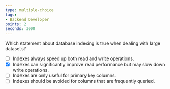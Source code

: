 ```yaml
---
type: multiple-choice
tags:
- Backend Developer
points: 2
seconds: 3000
---
```

Which statement about database indexing is true when dealing with large datasets?
- [ ] Indexes always speed up both read and write operations.
- [x] Indexes can significantly improve read performance but may slow down write operations.
- [ ] Indexes are only useful for primary key columns.
- [ ] Indexes should be avoided for columns that are frequently queried.